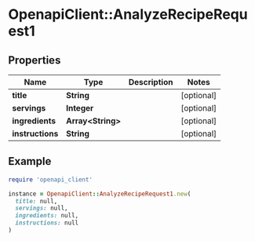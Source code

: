 # OpenapiClient::AnalyzeRecipeRequest1

## Properties

| Name | Type | Description | Notes |
| ---- | ---- | ----------- | ----- |
| **title** | **String** |  | [optional] |
| **servings** | **Integer** |  | [optional] |
| **ingredients** | **Array&lt;String&gt;** |  | [optional] |
| **instructions** | **String** |  | [optional] |

## Example

```ruby
require 'openapi_client'

instance = OpenapiClient::AnalyzeRecipeRequest1.new(
  title: null,
  servings: null,
  ingredients: null,
  instructions: null
)
```

